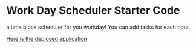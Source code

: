 # Work Day Scheduler Starter Code

a time block scheduler for you workday! You can add tasks for each hour.

[Here is the deployed application](https://yoli19.github.io/work-day-scheduler/)